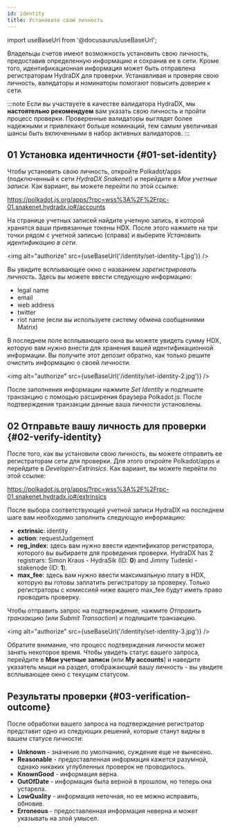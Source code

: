 ```yaml
---
id: identity
title: Установите свою личность
---
```


import useBaseUrl from '@docusaurus/useBaseUrl';

Владельцы счетов имеют возможность установить свою личность, предоставив определенную информацию и сохранив ее в сети. Кроме того, идентификационная информация может быть отправлена регистраторам HydraDX для проверки. Устанавливая и проверяя свою личность, валидаторы и номинаторы помогают повысить доверие к сети.

:::note
Если вы участвуете в качестве валидатора HydraDX, мы **настоятельно рекомендуем** вам указать свою личность и пройти процесс проверки. Проверенные валидаторы выглядят более надежными и привлекают больше номинаций, тем самым увеличивая шансы быть включенными в набор активных валидаторов.
:::

## 01 Установка идентичности {#01-set-identity}

Чтобы установить свою личность, откройте Polkadot/apps (подключенный к сети *HydraDX Snakenet*) и перейдите в *Мои учетные записи*. Как вариант, вы можете перейти по этой ссылке:

https://polkadot.js.org/apps/?rpc=wss%3A%2F%2Frpc-01.snakenet.hydradx.io#/accounts

На странице учетных записей найдите учетную запись, в которой хранятся ваши привязанные токены HDX. После этого нажмите на три точки рядом с учетной записью (справа) и выберите *Установить идентификацию в сети*.

<img alt="authorize" src={useBaseUrl('/identity/set-identity-1.jpg')} />

Вы увидите всплывающее окно с названием *зарегистрировать личность*. Здесь вы можете ввести следующую информацию:

* legal name
* email
* web address
* twitter
* riot name (если вы используете систему обмена сообщениями Matrix)

В последнем поле всплывающего окна вы можете увидеть сумму HDX, которую вам нужно внести для хранения вашей идентификационной информации. Вы получите этот депозит обратно, как только решите очистить информацию о своей личности.

<img alt="authorize" src={useBaseUrl('/identity/set-identity-2.jpg')} />

После заполнения информации нажмите *Set Identity* и подпишите транзакцию с помощью расширения браузера Polkadot.js. После подтверждения транзакции данные ваша личности установлены.

## 02 Отправьте вашу личность для проверки {#02-verify-identity}

После того, как вы установили свою личность, вы можете отправить ее регистраторам сети для проверки. Для этого откройте Polkadot/apps и перейдите в *Developer*>*Extrinsics*. Как вариант, вы можете перейти по этой ссылке:

https://polkadot.js.org/apps/?rpc=wss%3A%2F%2Frpc-01.snakenet.hydradx.io#/extrinsics

После выбора соответствующей учетной записи HydraDX на последнем шаге вам необходимо заполнить следующую информацию:

* **extrinsic**: identity
* **action**: requestJudgement
* **reg_index**: здесь вам нужно ввести идентификатор регистратора, которого вы выбираете для проведения проверки.
HydraDX has 2 registrars: Simon Kraus - HydraSik (ID: **0**) and Jimmy Tudeski - stakenode (ID: **1**).
* **max_fee**: здесь вам нужно ввести максимальную плату в HDX, которую вы готовы заплатить регистратору за проверку. Только регистраторы с комиссией ниже вашего max_fee будут иметь право проводить проверку.

Чтобы отправить запрос на подтверждение, нажмите *Отправить транзакцию* (или *Submit Transaction*) и подпишите транзакцию.

<img alt="authorize" src={useBaseUrl('/identity/set-identity-3.jpg')} />

Обратите внимание, что процесс подтверждения личности может занять некоторое время. Чтобы увидеть статус вашего запроса, перейдите в **Мои учетные записи** (или **My accounts**) и наведите указатель мыши на раздел, отображающий вашу личность - вы увидите всплывающее окно с текущим статусом.

## Результаты проверки {#03-verification-outcome}

После обработки вашего запроса на подтверждение регистратор представит одно из следующих решений, которые станут видны в вашем статусе личности:

* **Unknown** - значение по умолчанию, суждение еще не вынесено.
* **Reasonable** - предоставленная информация кажется разумной, однако никаких углубленных проверок не проводилось.
* **KnownGood** - информация верна.
* **OutOfDate** - информация была верной в прошлом, но теперь она устарела.
* **LowQuality** - информация неточная, но ее можно исправить, обновив.
* **Erroneous** - предоставленная информация неверна и может указывать на злой умысел.

